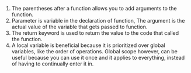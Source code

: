 1. The parentheses after a function allows you to add arguments to the function.
1. Parameter is variable in the declaration of function, The argument is the actual value of the variable that gets passed to function.
1. The return keyword is used to return the value to the code that called the function.
1. A local variable is beneficial because it is prioritized over global variables, like the order of operations. Global scope however, can be useful because you can use it once and it applies to everything, instead of having to continually enter it in.
